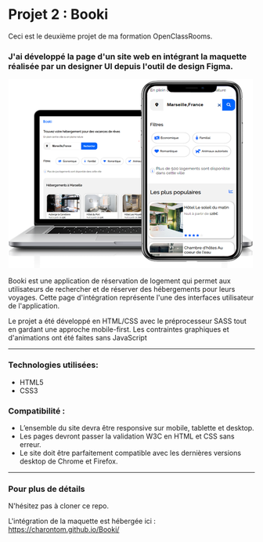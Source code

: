 # Projet 2 : Booki

Ceci est le deuxième projet de ma formation OpenClassRooms.

### J'ai développé la page d'un site web en intégrant la maquette réalisée par un designer UI depuis l'outil de design Figma.

<img src="https://github.com/CharonTom/my-website/blob/main/src/assets/img/booki.png" alt="booki" width="500"/>


Booki est une application de réservation de logement qui permet aux utilisateurs de rechercher et de réserver des hébergements pour leurs voyages. Cette page d'intégration représente l'une des interfaces utilisateur de l'application.

Le projet a été développé en HTML/CSS avec le préprocesseur SASS tout en gardant une approche mobile-first. Les contraintes graphiques et d'animations ont été faites sans JavaScript

---

### Technologies utilisées:

- HTML5
- CSS3

### Compatibilité :

- L’ensemble du site devra être responsive sur mobile, tablette et desktop.
- Les pages devront passer la validation W3C en HTML et CSS sans erreur.
- Le site doit être parfaitement compatible avec les dernières versions desktop de Chrome et Firefox.

---

### Pour plus de détails

N'hésitez pas à cloner ce repo.

L'intégration de la maquette est hébergée ici : https://charontom.github.io/Booki/
